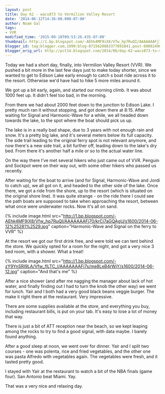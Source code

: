 ```yaml
---
layout: post
title: Day 62 - wacs873 to Vermilion Valley Resort
date: '2014-06-12T14:36:00.000-07:00'
author: Noam Gal
tags:
- VVR
modified_time: '2015-09-18T09:53:26.435-07:00'
thumbnail: http://1.bp.blogspot.com/-AEhk4MF9iX8/Vfw_hp7RuQI/AAAAAAAFj70/krCi7aGQAgU/s72-c/2014-06-12%25281%2529.jpg
blogger_id: tag:blogger.com,1999:blog-8715620883377891841.post-6000249667696013913
blogger_orig_url: http://pct14.blogspot.com/2014/06/day-62-wacs873-to-vvr.html
---
```

Today we had a short day, finally, into Vermilion Valley Resort (VVR). We pushed a bit more in the last few days just to make today shorter, since we wanted to get to Edison Lake early enough to catch s boat ride across it to the resort. Otherwise we'd have had to hike 5 more miles around it.

We got up a bit early, again, and started our morning climb. It was about 1000 feet up. It didn't feel too bad, in the morning.

From there we had about 2000 feet down to the junction to Edison Lake. I pretty much ran it without stopping, and got down there at 8:15. After waiting for Signal and Harmonic-Wave for a while, we all headed down towards the lake, to the spot where the boat should pick us up.

The lake is in a really bad shape, due to 3 years with not enough rain and snow. It's a pretty big lake, and it's several meters below its full capacity. The side trail leading to the original ferry spot is not relevant anymore, and now there's a new side trail, a bit further off, leading down to the lake's dry bed. From there it's another half a mile or so to the actual water line.

On the way there I've met several hikers who just came out of VVR. Penguin and Sockpot were on their way out, with some other hikers who passed us recently.

After waiting for the boat to arrive (and for Signal, Harmonic-Wave and Jordi to catch up), we all got on it, and headed to the other side of the lake. Once there, we got a ride from the shore, up to the resort (which is situated on the original shore line). It was quite strange - on the ride there I could see the path boats are supposed to take when approaching the resort, between what once were underwater rocks. Now it's all on sand.

{% include image.html src="http://1.bp.blogspot.com/-AEhk4MF9iX8/Vfw_hp7RuQI/AAAAAAAFj70/krCi7aGQAgU/s1600/2014-06-12%25281%2529.jpg" caption="Harmonic-Wave and Signal on the ferry to VVR" %}

At the resort we got our first drink free, and were told we can tent behind the store. We quickly opted for a room for the night, and got a very nice 3 bed room, with a shower. What a treat!

{% include image.html src="http://1.bp.blogspot.com/-zY9YnSRI9LA/Vfw_flLTC_I/AAAAAAAFj7s/me8LeB4rWjY/s1600/2014-06-12.jpg" caption="And that's me" %}

After a nice shower (and after me nagging the manager about lack of hot water, and finally finding out I had to turn the knob the other way) we went for lunch. Yair and I both had a very good black beans veggie burger. The make it right there at the restaurant. Very impressive.

There are some supplies available at the store, and everything you buy, including restaurant bills, is put on your tab. It's easy to lose a lot of money that way.

There is just a bit of ATT reception near the beach, so we kept leaping among the rocks to try to find a good signal, with data maybe. I barely found anything.

After a good sleep at noon, we went over for dinner. Yair and I split two courses - one was polenta, rice and fried vegetables, and the other one was pasta Alfredo with vegetables again. The vegetables were fresh, and it tasted pretty good.

I stayed with Yair at the restaurant to watch a bit of the NBA finals (game four). San Antonio beat Miami. Yay.

That was a very nice and relaxing day.

